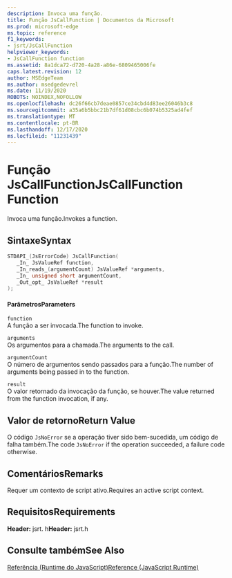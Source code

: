 ```yaml
---
description: Invoca uma função.
title: Função JsCallFunction | Documentos da Microsoft
ms.prod: microsoft-edge
ms.topic: reference
f1_keywords:
- jsrt/JsCallFunction
helpviewer_keywords:
- JsCallFunction function
ms.assetid: 8a1dca72-d720-4a28-a86e-6809465006fe
caps.latest.revision: 12
author: MSEdgeTeam
ms.author: msedgedevrel
ms.date: 11/19/2020
ROBOTS: NOINDEX,NOFOLLOW
ms.openlocfilehash: dc26f66cb7deae0857ce34cbd4d83ee26046b3c8
ms.sourcegitcommit: a35a6b5bbc21b7df61d08cbc6b074b5325ad4fef
ms.translationtype: MT
ms.contentlocale: pt-BR
ms.lasthandoff: 12/17/2020
ms.locfileid: "11231439"
---
```

# <span data-ttu-id="dfb77-103">Função JsCallFunction</span><span class="sxs-lookup"><span data-stu-id="dfb77-103">JsCallFunction Function</span></span>

<span data-ttu-id="dfb77-104">Invoca uma função.</span><span class="sxs-lookup"><span data-stu-id="dfb77-104">Invokes a function.</span></span>  
  
## <span data-ttu-id="dfb77-105">Sintaxe</span><span class="sxs-lookup"><span data-stu-id="dfb77-105">Syntax</span></span>  
  
```cpp  
STDAPI_(JsErrorCode) JsCallFunction(  
   _In_ JsValueRef function,  
   _In_reads_(argumentCount) JsValueRef *arguments,  
   _In_ unsigned short argumentCount,  
   _Out_opt_ JsValueRef *result  
);  
```  
  
#### <span data-ttu-id="dfb77-106">Parâmetros</span><span class="sxs-lookup"><span data-stu-id="dfb77-106">Parameters</span></span>  
 `function`  
 <span data-ttu-id="dfb77-107">A função a ser invocada.</span><span class="sxs-lookup"><span data-stu-id="dfb77-107">The function to invoke.</span></span>  
  
 `arguments`  
 <span data-ttu-id="dfb77-108">Os argumentos para a chamada.</span><span class="sxs-lookup"><span data-stu-id="dfb77-108">The arguments to the call.</span></span>  
  
 `argumentCount`  
 <span data-ttu-id="dfb77-109">O número de argumentos sendo passados para a função.</span><span class="sxs-lookup"><span data-stu-id="dfb77-109">The number of arguments being passed in to the function.</span></span>  
  
 `result`  
 <span data-ttu-id="dfb77-110">O valor retornado da invocação da função, se houver.</span><span class="sxs-lookup"><span data-stu-id="dfb77-110">The value returned from the function invocation, if any.</span></span>  
  
## <span data-ttu-id="dfb77-111">Valor de retorno</span><span class="sxs-lookup"><span data-stu-id="dfb77-111">Return Value</span></span>  
 <span data-ttu-id="dfb77-112">O código `JsNoError` se a operação tiver sido bem-sucedida, um código de falha também.</span><span class="sxs-lookup"><span data-stu-id="dfb77-112">The code `JsNoError` if the operation succeeded, a failure code otherwise.</span></span>  
  
## <span data-ttu-id="dfb77-113">Comentários</span><span class="sxs-lookup"><span data-stu-id="dfb77-113">Remarks</span></span>  
 <span data-ttu-id="dfb77-114">Requer um contexto de script ativo.</span><span class="sxs-lookup"><span data-stu-id="dfb77-114">Requires an active script context.</span></span>  
  
## <span data-ttu-id="dfb77-115">Requisitos</span><span class="sxs-lookup"><span data-stu-id="dfb77-115">Requirements</span></span>  
 <span data-ttu-id="dfb77-116">**Header:** jsrt. h</span><span class="sxs-lookup"><span data-stu-id="dfb77-116">**Header:** jsrt.h</span></span>  
  
## <span data-ttu-id="dfb77-117">Consulte também</span><span class="sxs-lookup"><span data-stu-id="dfb77-117">See Also</span></span>  
 [<span data-ttu-id="dfb77-118">Referência (Runtime do JavaScript)</span><span class="sxs-lookup"><span data-stu-id="dfb77-118">Reference (JavaScript Runtime)</span></span>](../chakra-hosting/reference-javascript-runtime.md)
